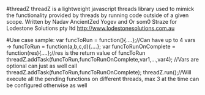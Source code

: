 #threadZ
threadZ is a lightweight javascript threads library used to mimick the functionality provided by threads by running code outside of a given scope. 
Written by Nadav AncientZed Yogev and Or som0 Straze for Lodestone Solutions pty ltd http://www.lodestonesolutions.com.au

#Use case sample: 
var funcToRun = function(){....};//Can have up to 4 vars -> funcToRun = function(a,b,c,d){....}; 
var funcToRunOnComplete = function(res){....};//res is the return value of funcToRun 
threadZ.addTask(funcToRun,funcToRunOnComplete,var1,...,var4); 
//Vars are optional can just as well call 
threadZ.addTask(funcToRun,funcToRunOnComplete); 
threadZ.run();//Will execute all the pending functions on different threads, max 3 at the time can be configured otherwise as well
